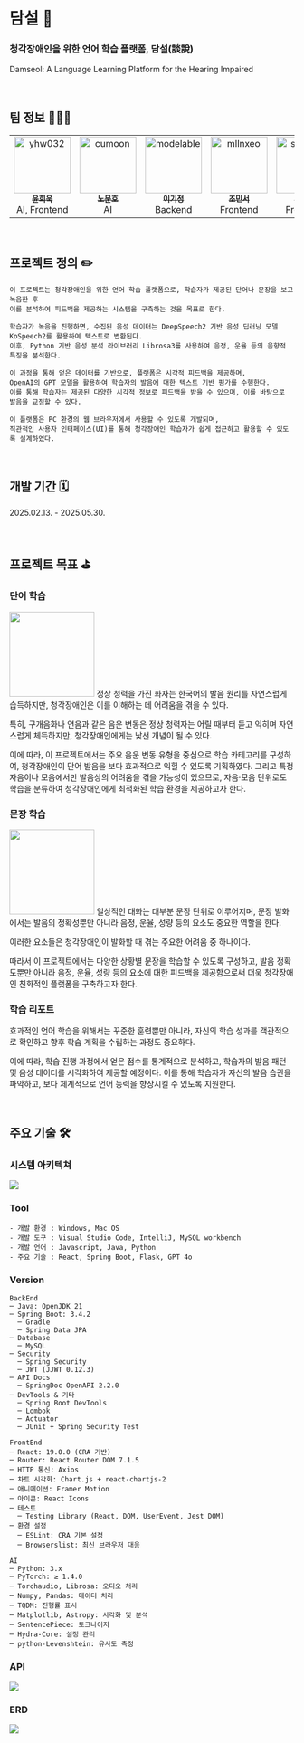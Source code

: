 # 담설 💬
### 청각장애인을 위한 언어 학습 플랫폼, 담설(談說)
Damseol: A Language Learning Platform for the Hearing Impaired

<br>

## 팀 정보 🧑‍🤝‍🧑
<table align="center">
    <tr align="center">
        <td><a href="https://github.com/yhw032">
            <img src="https://avatars.githubusercontent.com/yhw032" width="100px"  alt="yhw032"/><br/>
            <sub><b>윤희욱</b></sub></a>
            <br/> AI, Frontend
        </td>
        <td ><a href="https://github.com/cumoon">
            <img src="https://avatars.githubusercontent.com/cumoon"  width="100px"  alt="cumoon"/><br/>
            <sub><b>노문호</b></sub></a>  
            <br/> AI
        </td>
        <td><a href="https://github.com/modelable">
            <img src="https://avatars.githubusercontent.com/modelable" width="100px" alt="modelable"/><br/>
            <sub><b>이기정</b></sub></a>
            <br/> Backend
        </td>
        <td><a href="https://github.com/mllnxeo">
            <img src="https://avatars.githubusercontent.com/mllnxeo"  width="100px" alt="mllnxeo"/><br/>
            <sub><b>조민서</b></sub></a>
            <br/> Frontend
        </td>
        <td><a href="https://github.com/sseung6">
            <img src="https://avatars.githubusercontent.com/sseung6" width="100px" alt="sseung6"/><br/>
            <sub><b>오승민</b></sub></a>
            <br/> Frontend
        </td>
    </tr>
</table>

<br>

## 프로젝트 정의 ✏️
``` 
이 프로젝트는 청각장애인을 위한 언어 학습 플랫폼으로, 학습자가 제공된 단어나 문장을 보고 녹음한 후
이를 분석하여 피드백을 제공하는 시스템을 구축하는 것을 목표로 한다.

학습자가 녹음을 진행하면, 수집된 음성 데이터는 DeepSpeech2 기반 음성 딥러닝 모델 KoSpeech2를 활용하여 텍스트로 변환된다.
이후, Python 기반 음성 분석 라이브러리 Librosa3를 사용하여 음정, 운율 등의 음향적 특징을 분석한다.

이 과정을 통해 얻은 데이터를 기반으로, 플랫폼은 시각적 피드백을 제공하며,
OpenAI의 GPT 모델을 활용하여 학습자의 발음에 대한 텍스트 기반 평가를 수행한다.
이를 통해 학습자는 제공된 다양한 시각적 정보로 피드백을 받을 수 있으며, 이를 바탕으로 발음을 교정할 수 있다.

이 플랫폼은 PC 환경의 웹 브라우저에서 사용할 수 있도록 개발되며,
직관적인 사용자 인터페이스(UI)를 통해 청각장애인 학습자가 쉽게 접근하고 활용할 수 있도록 설계하였다.
```

<br>

## 개발 기간 🗓️

2025.02.13. - 2025.05.30.

<br>

## 프로젝트 목표 ⛳

### 단어 학습
<img src = "./readme_images/word-practice.png" width="150px"/>
정상 청력을 가진 화자는 한국어의 발음 원리를 자연스럽게 습득하지만,
청각장애인은 이를 이해하는 데 어려움을 겪을 수 있다.

특히, 구개음화나 연음과 같은 음운 변동은 정상 청력자는 어릴 때부터 듣고 익히며 자연스럽게 체득하지만,
청각장애인에게는 낯선 개념이 될 수 있다. 

이에 따라, 이 프로젝트에서는 주요 음운 변동 유형을 중심으로 학습 카테고리를 구성하여,
청각장애인이 단어 발음을 보다 효과적으로 익힐 수 있도록 기획하였다.
그리고 특정 자음이나 모음에서만 발음상의 어려움을 겪을 가능성이 있으므로,
자음·모음 단위로도 학습을 분류하여 청각장애인에게 최적화된 학습 환경을 제공하고자 한다.

### 문장 학습
<img src = "./readme_images/sentence-practice.png" width="150px"/>
일상적인 대화는 대부분 문장 단위로 이루어지며, 
문장 발화에서는 발음의 정확성뿐만 아니라 음정, 운율, 성량 등의 요소도 중요한 역할을 한다.

이러한 요소들은 청각장애인이 발화할 때 겪는 주요한 어려움 중 하나이다.

따라서 이 프로젝트에서는 다양한 상황별 문장을 학습할 수 있도록 구성하고, 
발음 정확도뿐만 아니라 음정, 운율, 성량 등의 요소에 대한 피드백을 제공함으로써
더욱 청각장애인 친화적인 플랫폼을 구축하고자 한다.

### 학습 리포트
효과적인 언어 학습을 위해서는 꾸준한 훈련뿐만 아니라, 
자신의 학습 성과를 객관적으로 확인하고 향후 학습 계획을 수립하는 과정도 중요하다.

이에 따라, 학습 진행 과정에서 얻은 점수를 통계적으로 분석하고,
학습자의 발음 패턴 및 음성 데이터를 시각화하여 제공할 예정이다.
이를 통해 학습자가 자신의 발음 습관을 파악하고, 보다 체계적으로 언어 능력을 향상시킬 수 있도록 지원한다.

<br>

## 주요 기술 🛠️

### 시스템 아키텍쳐
<img src="./readme_images/project-structure.png"/>

### Tool 
```
- 개발 환경 : Windows, Mac OS
- 개발 도구 : Visual Studio Code, IntelliJ, MySQL workbench
- 개발 언어 : Javascript, Java, Python
- 주요 기술 : React, Spring Boot, Flask, GPT 4o
```

### Version

```
BackEnd
─ Java: OpenJDK 21
─ Spring Boot: 3.4.2
  ─ Gradle
  ─ Spring Data JPA
─ Database
  ─ MySQL
─ Security
  ─ Spring Security
  ─ JWT (JJWT 0.12.3)
─ API Docs
  ─ SpringDoc OpenAPI 2.2.0
─ DevTools & 기타
  ─ Spring Boot DevTools
  ─ Lombok
  ─ Actuator
  ─ JUnit + Spring Security Test

FrontEnd
─ React: 19.0.0 (CRA 기반)
─ Router: React Router DOM 7.1.5
─ HTTP 통신: Axios
─ 차트 시각화: Chart.js + react-chartjs-2
─ 애니메이션: Framer Motion
─ 아이콘: React Icons
─ 테스트
  ─ Testing Library (React, DOM, UserEvent, Jest DOM)
─ 환경 설정
  ─ ESLint: CRA 기본 설정
  ─ Browserslist: 최신 브라우저 대응

AI
─ Python: 3.x
─ PyTorch: ≥ 1.4.0
─ Torchaudio, Librosa: 오디오 처리
─ Numpy, Pandas: 데이터 처리
─ TQDM: 진행률 표시
─ Matplotlib, Astropy: 시각화 및 분석
─ SentencePiece: 토크나이저
─ Hydra-Core: 설정 관리
─ python-Levenshtein: 유사도 측정
```

### API
<img src = "./readme_images/swagger.png" />

### ERD
<img src = "./readme_images/erd.png" />
